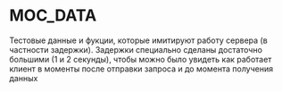 # MOC_DATA

Тестовые данные и фукции, которые имитируют работу сервера (в частности задержки). Задержки специально сделаны достаточно большими (1 и 2 секунды), чтобы можно было увидеть как работает клиент в моменты после отправки запроса и до момента получения данных
